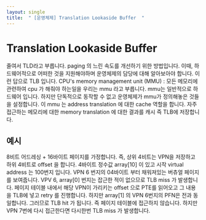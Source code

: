 ```yaml
---
layout: single
title:  " [운영체제] Translation Lookaside Buffer  "
---
```


Translation Lookaside Buffer 
===
줄여서 TLD라고 부릅니다. paging 의 느린 속도를 개선하기 위한 방법입니다. 이때, 하드웨어적으로 어떠한 것을 지원해야하며 운영체제의 담당에 대해 알아보아야 합니다.
이런 답으로 TLB 입니다. CPU's memory management unit (MMU) : 모든 메모리에 관련하여 cpu 가 해줘야 하는일을 우리는 mmu 라고 부릅니다. mmu는 일반적으로 하드웨어 입니다. 하지만 단독적으로 동작할 수 없고 운영체제가 mmu가 정의해놓은 것들을 설정합니다. 이 mmu 는 address translation 에 대한 cache 역할을 합니다. 자주 접근하는 메모리에 대한 memory translation 에 대한 결과를 캐시 즉 TLB에 저장합니다. 

예시
---
8비트 어드레싱 + 16바이트 페이지를 가정합니다. 
즉, 상위 4비트는 VPN을 저장하고 하위 4비트로 offset 을 합니다. 
4바이트 정수값 array[10] 이 있고 시작 virtual address 는 100번지 입니다. 
VPN 6 번지의 04바이트 부터 채워져있는 버츄얼 페이지를 보여줍니다. 
VPV 6, array[0] 번지는 잡근한 적이 없으므로 TLB miss 가 발생합니다. 페이지 테이블 내에서 해당 VPN이 가리키는 offset 으로 PTE를 읽어오고 그 내용을 TLB에 넣고 retry 를 진행합니다. 하지만 array[1] 의 VPN 6번지의 PFN은 전과 동일합니다. 그러므로 TLB hit 가 됩니다. 즉 페이지 테이블에 접근하지 않습니다. 하지만 VPN 7번에 다시 접근한다면 다시한번 TLB miss 가 발생합니다. 
